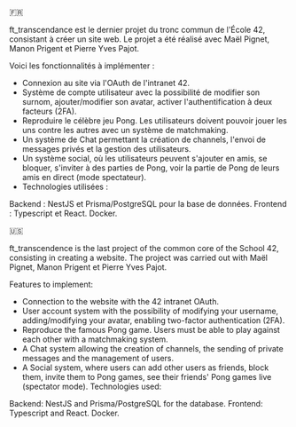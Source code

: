 🇫🇷

ft_transcendance est le dernier projet du tronc commun de l'École 42, consistant à créer un site web.
Le projet a été réalisé avec Maël Pignet, Manon Prigent et Pierre Yves Pajot.

Voici les fonctionnalités à implémenter :

* Connexion au site via l'OAuth de l'intranet 42.
* Système de compte utilisateur avec la possibilité de modifier son surnom, ajouter/modifier son avatar, activer l'authentification à deux facteurs (2FA).
* Reproduire le célèbre jeu Pong. Les utilisateurs doivent pouvoir jouer les uns contre les autres avec un système de matchmaking.
* Un système de Chat permettant la création de channels, l'envoi de messages privés et la gestion des utilisateurs.
* Un système social, où les utilisateurs peuvent s'ajouter en amis, se bloquer, s'inviter à des parties de Pong, voir la partie de Pong de leurs amis en direct (mode spectateur).
* Technologies utilisées :

Backend : NestJS et Prisma/PostgreSQL pour la base de données.
Frontend : Typescript et React.
Docker.

🇺🇸

ft_transcendence is the last project of the common core of the School 42, consisting in creating a website.
The project was carried out with Maël Pignet, Manon Prigent et Pierre Yves Pajot.

Features to implement:

* Connection to the website with the 42 intranet OAuth.
* User account system with the possibility of modifying your username, adding/modifying your avatar, enabling two-factor authentication (2FA).
* Reproduce the famous Pong game. Users must be able to play against each other with a matchmaking system.
* A Chat system allowing the creation of channels, the sending of private messages and the management of users.
* A Social system, where users can add other users as friends, block them, invite them to Pong games, see their friends' Pong games live (spectator mode).
Technologies used:

Backend: NestJS and Prisma/PostgreSQL for the database.
Frontend: Typescript and React.
Docker.
